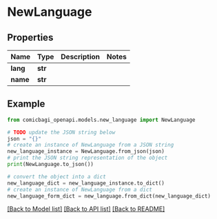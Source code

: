 # NewLanguage


## Properties

Name | Type | Description | Notes
------------ | ------------- | ------------- | -------------
**lang** | **str** |  | 
**name** | **str** |  | 

## Example

```python
from comicbagi_openapi.models.new_language import NewLanguage

# TODO update the JSON string below
json = "{}"
# create an instance of NewLanguage from a JSON string
new_language_instance = NewLanguage.from_json(json)
# print the JSON string representation of the object
print(NewLanguage.to_json())

# convert the object into a dict
new_language_dict = new_language_instance.to_dict()
# create an instance of NewLanguage from a dict
new_language_form_dict = new_language.from_dict(new_language_dict)
```
[[Back to Model list]](../README.md#documentation-for-models) [[Back to API list]](../README.md#documentation-for-api-endpoints) [[Back to README]](../README.md)


